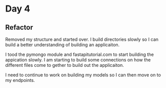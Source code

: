 # Day 4

## Refactor

Removed my structure and started over. I build directories slowly so I can build a better understanding of building an applicaiton.

I tood the pymongo module and fastapitutorial.com to start building the appication slowly. I am starting to build some connections on how the different files come to gether to build out the applicaiton.

I need to continue to work on building my models so I can then move on to my endpoints.
